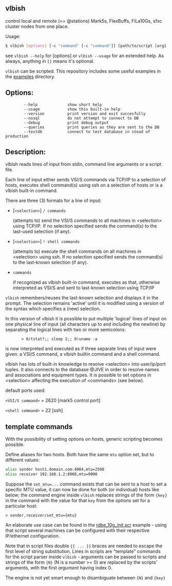 ##   vlbish 

control local and remote (== @stations) Mark5s, FlexBuffs, FiLa10Gs, sfxc cluster nodes from one place.

Usage:

```bash
$ vlbish [options] [-c "command" [-c "command"]] [path/to/script [arg1 arg2 ... argN]]
```

see `vlbish --help` for [options] or `vlbish --usage` for an extended help.
As always, anything in `[]` means it's optional.

`vlbish` can be scripted. This repository includes some useful examples in the [examples](examples/) directory.


##   Options:
            --help             show short help
            --usage            show this built-in help
            --version          print version and exit succesfully
            --nosql            do not attempt to connect to DB
            --debug            print debug output
            --queries          print queries as they are sent to the DB
            --testdb           connect to test database in stead of production

##  Description:

vlbish reads lines of input from stdin, command line arguments or a script file.

Each line of input either sends VSI/S commands via TCP/IP to a selection of hosts,
executes shell command(s) using ssh on a selection of hosts or is a vlbish built-in command. 

There are three (3) formats for a line of input:

- [`<selection>`] `/ commands`

  (attempts to) send the VSI/S commands to all machines in \<selection> using TCP/IP. If no selection specified sends the command(s) to the last-used selection (if any).

- [`<selection>`] `! shell commands`

  (attempts to) execute the shell commands on all machines in \<selection> using ssh. If no selection specified sends the command(s) to the last-known selection (if any).

- `commands`

  if recognized as vlbish built-in command, executes as that, otherwise interpreted as VSI/S and sent to last-known selection using TCP/IP

`vlbish` remembers/reuses the last-known selection and displays it in the prompt. The selection remains 'active' until it is modified using a version of the syntax which specifies a (new) selection.

In this version of vlbish it is possible to put multiple 'logical' lines of input on one physical line of input (all characters up to and including the newline) by separating the logical lines with two or more semicolons:

```
       > 0/tstat?;; sleep 2;; 0!uname -a
```

is now interpreted and executed as if three separate lines of input were given: a VSI/S command, a vlbish builtin command and a shell command.

vlbish has lots of built-in knowledge to resolve \<selection> into user/ip/port tuples. It also connects to the database @JIVE in order to resolve names and associations and equipment types. It is possible to set options in \<selection> affecting the execution of \<commands> (see below).


default ports used:

  `<VSI/S command>`  = 2620 [mark5 control port]

  `<shell command>`  = 22   [ssh]


## template commands

With the possibility of setting options on hosts, generic scripting becomes possible.

Define aliases for two hosts. Both have the same `mtu` option set, but to different values:

```bash
alias sender host1.domain.com:4004,mtu=2500
alias receiver 192.168.1.2:8008,mtu=9000
```

Suppose the `set_mtu=...` command exists that can be sent to a host to set a specific MTU value, it can now be done for both (or individual) hosts like below; the command engine inside `vlbish` replaces strings of the form `{key}` in the command with the value for that `key` from the options set for a particular host:

```basn
> sender,receiver/set_mtu={mtu}
```

An elaborate use case can be found in the [rdbe_10g_init.scr](examples/rdbe_10g_init.scr) example - using that script several machines can be configured with their respective IP/ethernet configuration.

Note that in script files double `{{ ... }}` braces are needed to escape the first level of string substitution. 
Lines in scripts are "template" commands for the script parser inside `vlbish` - arguments can be passed to scripts and strings of the form `{N}` (N is a number >= 0) are replaced by the scripts' arguments, with the first *argument* having index 0.

The engine is not yet smart enough to disambiguate between `{N}` and `{key}`
